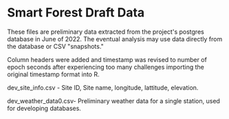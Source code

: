 # Smart Forest Draft Data

These files are preliminary data extracted from the project's postgres database in June of 2022. The eventual analysis may use data directly from the database or CSV "snapshots." 

Column headers were added and timestamp was revised to number of epoch seconds after experiencing too many challenges importing the original timestamp format into R.

dev_site_info.csv - Site ID, Site name, longitude, lattitude, elevation.

dev_weather_data0.csv- Preliminary weather data for a single station, used for developing databases.

